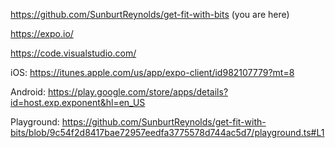 https://github.com/SunburtReynolds/get-fit-with-bits (you are here)

https://expo.io/

https://code.visualstudio.com/

iOS: https://itunes.apple.com/us/app/expo-client/id982107779?mt=8

Android: https://play.google.com/store/apps/details?id=host.exp.exponent&hl=en_US

Playground: https://github.com/SunburtReynolds/get-fit-with-bits/blob/9c54f2d8417bae72957eedfa3775578d744ac5d7/playground.ts#L1
